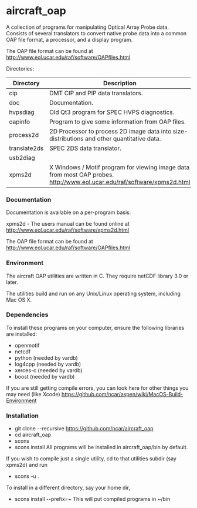 # aircraft_oap
A collection of programs for manipulating Optical Array Probe data.  Consists of several translators to convert native probe data into a common OAP file format, a processor, and a display program. 

The OAP file format can be found at http://www.eol.ucar.edu/raf/software/OAPfiles.html

Directories:

| Directory | Description |
| ----------- | ----------------------------------------------------------------------------------------- |
| cip | DMT CIP and PIP data translators. |
| doc | Documentation. |
| hvpsdiag | Old Qt3 program for SPEC HVPS diagnostics. |
| oapinfo | Program to give some information from OAP files. |
| process2d | 2D Processor to process 2D image data into size-distributions and other quantitative data. |
| translate2ds | SPEC 2DS data translator. |
| usb2diag | |
| xpms2d | X Windows / Motif program for viewing image data from most OAP probes. http://www.eol.ucar.edu/raf/software/xpms2d.html |

### Documentation ###

Documentation is available on a per-program basis.

xpms2d - The users manual can be found online at 
http://www.eol.ucar.edu/raf/software/xpms2d.html

The OAP file format can be found at http://www.eol.ucar.edu/raf/software/OAPfiles.html

### Environment ###
The aircraft OAP utilities are written in C. They require netCDF library 3.0 or later.

The utilities build and run on any Unix/Linux operating system, including Mac OS X.

### Dependencies ###

To install these programs on your computer, ensure the following libraries are installed:

 * openmotif
 * netcdf
 * python (needed by vardb)
 * log4cpp (needed by vardb)
 * xerces-c (needed by vardb)
 * boost (needed by vardb)
 
 If you are still getting compile errors, you can look here for other things you may need (like Xcode)
 https://github.com/ncar/aspen/wiki/MacOS-Build-Environment

### Installation ###

 * git clone --recursive https://github.com/ncar/aircraft_oap
 * cd aircraft_oap
 * scons
 * scons install
All programs will be installed in aircraft_oap/bin by default.

If you wish to compile just a single utility, cd to that utilities subdir (say xpms2d) and run
 * scons -u .

To install in a different directory, say your home dir, 
 * scons install --prefix=~
This will put compiled programs in ~/bin
